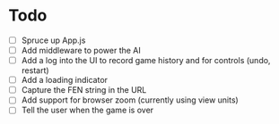 # Todo
- [ ] Spruce up App.js
- [ ] Add middleware to power the AI
- [ ] Add a log into the UI to record game history and for controls (undo, restart)
- [ ] Add a loading indicator
- [ ] Capture the FEN string in the URL
- [ ] Add support for browser zoom (currently using view units)
- [ ] Tell the user when the game is over
